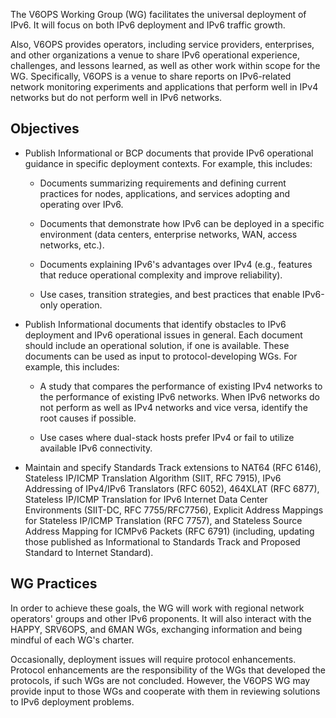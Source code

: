 The V6OPS Working Group (WG) facilitates the universal deployment of IPv6. It will focus on both IPv6 deployment and IPv6 traffic growth.

Also, V6OPS provides operators, including service providers, enterprises, and other organizations a venue to share IPv6 operational experience, challenges, and lessons learned, as well as other work within scope for the WG. Specifically, V6OPS is a venue to share reports on IPv6-related network monitoring experiments and applications that perform well in IPv4 networks but do not perform well in IPv6 networks.

## Objectives

*  Publish Informational or BCP documents that provide IPv6 operational guidance in specific deployment contexts. For example, this includes:

     + Documents summarizing requirements and defining current practices for nodes, applications, and services adopting and operating over IPv6.
       
     + Documents that demonstrate how IPv6 can be deployed in a specific environment (data centers, enterprise networks, WAN, access networks, etc.).
 
     + Documents explaining IPv6's advantages over IPv4 (e.g., features that reduce operational complexity and improve reliability).
 
     + Use cases, transition strategies, and best practices that enable IPv6-only operation.

*  Publish Informational documents that identify obstacles to IPv6 deployment and IPv6 operational issues in general. Each document should include an operational solution, if one is available. These documents can be used as input to protocol-developing WGs. For example, this includes:

     + A study that compares the performance of existing IPv4 networks to the performance of existing IPv6 networks. When IPv6 networks do not perform as well as IPv4 networks and vice versa, identify the root causes if possible.
 
     + Use cases where dual-stack hosts prefer IPv4 or fail to utilize available IPv6 connectivity.

* Maintain and specify Standards Track extensions to NAT64 (RFC 6146), Stateless IP/ICMP Translation Algorithm (SIIT, RFC 7915), IPv6 Addressing of IPv4/IPv6 Translators (RFC 6052), 464XLAT (RFC 6877), Stateless IP/ICMP Translation for IPv6 Internet Data Center Environments (SIIT-DC, RFC 7755/RFC7756), Explicit Address Mappings for Stateless IP/ICMP Translation (RFC 7757), and Stateless Source Address Mapping for ICMPv6 Packets (RFC 6791) (including, updating those published as Informational to Standards Track and Proposed Standard to Internet Standard).

## WG Practices

In order to achieve these goals, the WG will work with regional network operators' groups and other IPv6 proponents. It will also interact with the HAPPY, SRV6OPS, and 6MAN WGs, exchanging information and being mindful of each WG's charter.

Occasionally, deployment issues will require protocol enhancements. Protocol enhancements are the responsibility of the WGs that developed the protocols, if such WGs are not concluded. However, the V6OPS WG may provide input to those WGs and cooperate with them in reviewing solutions to IPv6 deployment problems.
